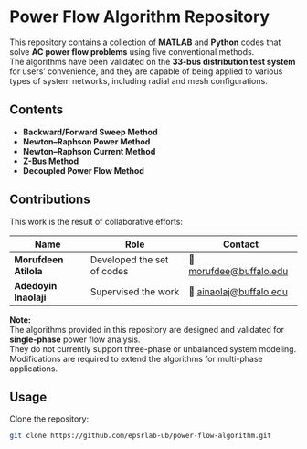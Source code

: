 # Power Flow Algorithm Repository

This repository contains a collection of **MATLAB** and **Python** codes that solve **AC power flow problems** using five conventional methods.  
The algorithms have been validated on the **33-bus distribution test system** for users’ convenience, and they are capable of being applied to various types of system networks, including radial and mesh configurations.

## Contents
- **Backward/Forward Sweep Method**
- **Newton–Raphson Power Method**
- **Newton–Raphson Current Method**
- **Z-Bus Method**
- **Decoupled Power Flow Method**

## Contributions

This work is the result of collaborative efforts:

| Name                 | Role                      | Contact                |
|----------------------|---------------------------|------------------------|
| **Morufdeen Atilola** | Developed the set of codes | 📧 morufdee@buffalo.edu |
| **Adedoyin Inaolaji** | Supervised the work        | 📧 ainaolaj@buffalo.edu |


**Note:**  
The algorithms provided in this repository are designed and validated for **single-phase** power flow analysis.  
They do not currently support three-phase or unbalanced system modeling.  
Modifications are required to extend the algorithms for multi-phase applications.


## Usage
Clone the repository:
```bash
git clone https://github.com/epsrlab-ub/power-flow-algorithm.git
